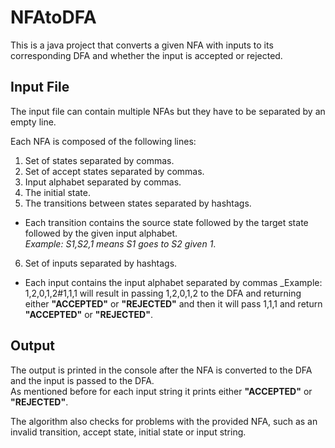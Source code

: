 # NFAtoDFA

This is a java project that converts a given NFA with inputs to its corresponding DFA and whether the input is accepted or rejected.

## Input File

The input file can contain multiple NFAs but they have to be separated by an empty line.

Each NFA is composed of the following lines:

1. Set of states separated by commas.
2. Set of accept states separated by commas.
3. Input alphabet separated by commas.
4. The initial state.
5. The transitions between states separated by hashtags.
  * Each transition contains the source state followed by the target state followed by the given input alphabet.  
   _Example: S1,S2,1 means S1 goes to S2 given 1_.  
6. Set of inputs separated by hashtags.  
  * Each input contains the input alphabet separated by commas
  _Example: 1,2,0,1,2#1,1,1 will result in passing 1,2,0,1,2 to the DFA and returning either **"ACCEPTED"** or **"REJECTED"** and then it will pass 1,1,1 and return **"ACCEPTED"** or **"REJECTED"**.
  
## Output

The output is printed in the console after the NFA is converted to the DFA and the input is passed to the DFA.  
As mentioned before for each input string it prints either **"ACCEPTED"** or **"REJECTED"**.

The algorithm also checks for problems with the provided NFA, such as an invalid transition, accept state, initial state or input string.
